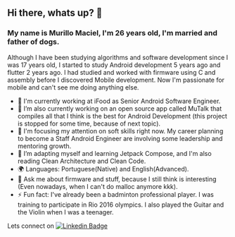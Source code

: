 ## Hi there, whats up? 👋

### My name is Murillo Maciel, I'm 26 years old, I'm married and father of dogs.

Although I have been studying algorithms and software development since I was 17 years old, I started to study Android development 5 years ago and flutter 2 years ago. 
I had studied and worked with firmware using C and assembly before I discovered Mobile development. Now I'm passionate for mobile and can't see me doing anything else.

- 🏢 I'm currently working at iFood as Senior Android Software Engineer.
- 🔭 I’m also currently working on an open source app called MuTalk that compiles all that I think is the best for Android Development (this project is stopped for some time, because of next topic).
- 🌱 I'm focusing my attention on soft skills right now. My career planning to become a Staff Android Engineer are involving some leadership and mentoring growth.
- 🌱 I’m adapting myself and learning Jetpack Compose, and I'm also reading Clean Architecture and Clean Code.
- 🌍 Languages: Portuguese(Native) and English(Advanced).
- 💬 Ask me about firmware and stuff, because I still think is interesting (Even nowadays, when I can't do malloc anymore kkk).
- ⚡ Fun fact: I've already been a badminton professional player. I was training to participate in Rio 2016 olympics. I also played the Guitar and the Violin when I was a teenager.

Lets connect on [![Linkedin Badge](https://img.shields.io/badge/-LinkedIn-blue?style=flat-square&logo=Linkedin&logoColor=white&link=https://www.linkedin.com/in/edwylugo/)](https://www.linkedin.com/in/murillo-minuscoli-maciel-173412157/)
